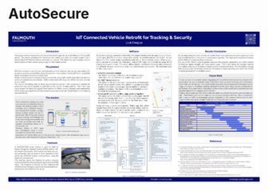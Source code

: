 # AutoSecure
![alt text](https://github.com/Louis-Douglas/AutoSecure/blob/main/COMP204_Distributed_Systems.png)

